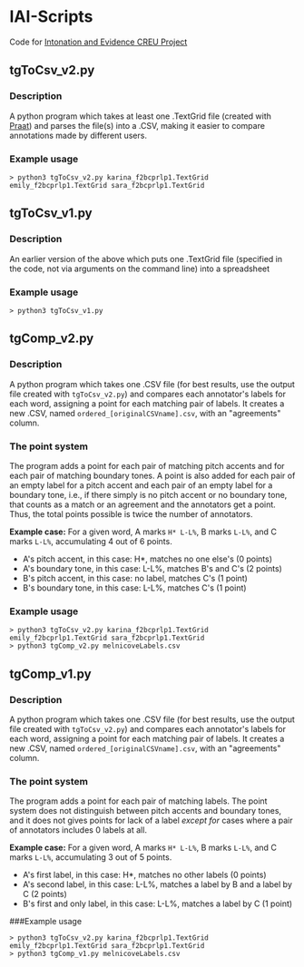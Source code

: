 # IAI-Scripts
Code for [Intonation and Evidence CREU Project](http://anita.simmons.edu/~creu/IntonationAndEvidence/index.html)

## tgToCsv_v2.py

### Description
A python program which takes at least one .TextGrid file (created with [Praat](http://www.fon.hum.uva.nl/praat/)) and parses the file(s) into a .CSV, making it easier to compare annotations made by different users.

### Example usage
```
> python3 tgToCsv_v2.py karina_f2bcprlp1.TextGrid emily_f2bcprlp1.TextGrid sara_f2bcprlp1.TextGrid
```

## tgToCsv_v1.py

### Description
An earlier version of the above which puts one .TextGrid file (specified in the code, not via arguments on the command line) into a spreadsheet

### Example usage
```
> python3 tgToCsv_v1.py
```

## tgComp_v2.py

### Description
A python program which takes one .CSV file (for best results, use the output file created with `tgToCsv_v2.py`) and compares each annotator's labels for each word, assigning a point for each matching pair of labels. It creates a new .CSV, named `ordered_[originalCSVname].csv`, with an "agreements" column.

### The point system
The program adds a point for each pair of matching pitch accents and for each pair of matching boundary tones. A point is also added for each pair of an empty label for a pitch accent and each pair of an empty label for a boundary tone, i.e., if there simply is no pitch accent or no boundary tone, that counts as a match or an agreement and the annotators get a point. Thus, the total points possible is twice the number of annotators.

**Example case:** For a given word, A marks `H* L-L%`, B marks `L-L%`, and C marks `L-L%`, accumulating 4 out of 6 points.

- A's pitch accent, in this case: H\*,  matches no one else's (0 points)
- A's boundary tone, in this case: L-L%, matches B's and C's (2 points)
- B's pitch accent, in this case: no label, matches C's (1 point)
- B's boundary tone, in this case: L-L%, matches C's (1 point)

### Example usage
```
> python3 tgToCsv_v2.py karina_f2bcprlp1.TextGrid emily_f2bcprlp1.TextGrid sara_f2bcprlp1.TextGrid
> python3 tgComp_v2.py melnicoveLabels.csv
```

## tgComp_v1.py

### Description
A python program which takes one .CSV file (for best results, use the output file created with `tgToCsv_v2.py`) and compares each annotator's labels for each word, assigning a point for each matching pair of labels. It creates a new .CSV, named `ordered_[originalCSVname].csv`, with an "agreements" column.

### The point system
The program adds a point for each pair of matching labels. The point system does not distinguish between pitch accents and boundary tones, and it does not gives points for lack of a label *except for* cases where a pair of annotators includes 0 labels at all.

**Example case:** For a given word, A marks `H* L-L%`, B marks `L-L%`, and C marks `L-L%`, accumulating 3 out of 5 points.

- A's first label, in this case: H\*,  matches no other labels (0 points)
- A's second label, in this case: L-L%, matches a label by B and a label by C (2 points)
- B's first and only label, in this case: L-L%, matches a label by C (1 point)

###Example usage
```
> python3 tgToCsv_v2.py karina_f2bcprlp1.TextGrid emily_f2bcprlp1.TextGrid sara_f2bcprlp1.TextGrid
> python3 tgComp_v1.py melnicoveLabels.csv
```
